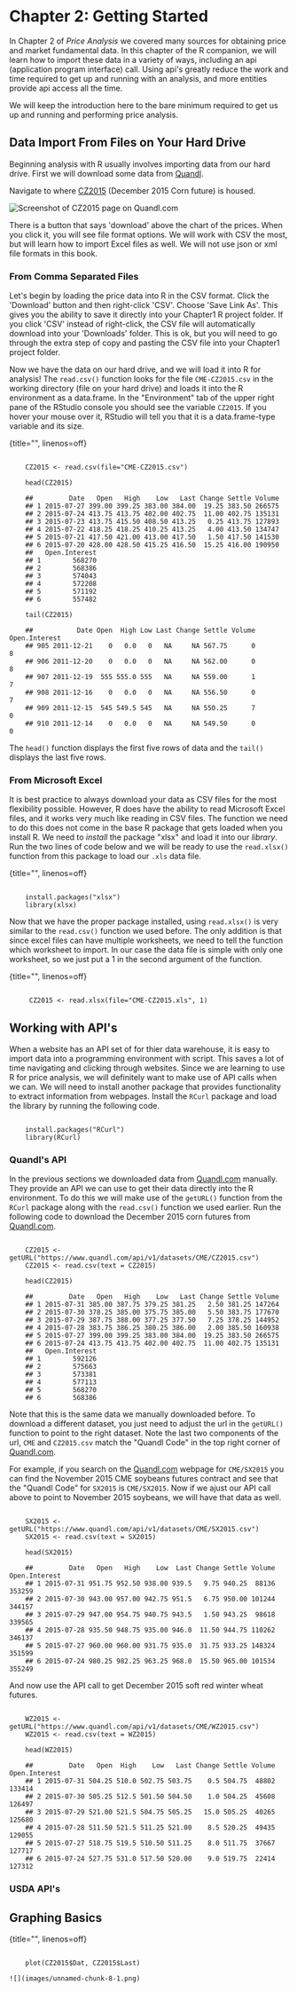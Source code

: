 Chapter 2: Getting Started
==========================

In Chapter 2 of *Price Analysis* we covered many sources for obtaining
price and market fundamental data. In this chapter of the R companion,
we will learn how to import these data in a variety of ways, including
an api (application program interface) call. Using api's greatly reduce
the work and time required to get up and running with an analysis, and
more entities provide api access all the time.

We will keep the introduction here to the bare minimum required to get
us up and running and performing price analysis.

Data Import From Files on Your Hard Drive
-----------------------------------------

Beginning analysis with R usually involves importing data from our hard
drive. First we will download some data from [Quandl](Quandl.com).

Navigate to where
[CZ2015](https://www.quandl.com/data/CME/CZ2015-Corn-Futures-December-2015-CZ2015)
(December 2015 Corn future) is housed.

![Screenshot of CZ2015 page on Quandl.com](images\quandlCZ2015.png)

There is a button that says 'download' above the chart of the prices.
When you click it, you will see file format options. We will work with
CSV the most, but will learn how to import Excel files as well. We will
not use json or xml file formats in this book.

### From Comma Separated Files

Let's begin by loading the price data into R in the CSV format. Click
the 'Download' button and then right-click 'CSV'. Choose 'Save Link As'.
This gives you the ability to save it directly into your Chapter1 R
project folder. If you click 'CSV' instead of right-click, the CSV file
will automatically download into your 'Downloads' folder. This is ok,
but you will need to go through the extra step of copy and pasting the
CSV file into your Chapter1 project folder.

Now we have the data on our hard drive, and we will load it into R for
analysis! The `read.csv()` function looks for the file `CME-CZ2015.csv`
in the working directory (file on your hard drive) and loads it into the
R environment as a data.frame. In the "Environment" tab of the upper
right pane of the RStudio console you should see the variable `CZ2015`.
If you hover your mouse over it, RStudio will tell you that it is a
data.frame-type variable and its size.

{title="", linenos=off}  
~~~~~~~~

    CZ2015 <- read.csv(file="CME-CZ2015.csv")

    head(CZ2015)

    ##         Date   Open   High    Low   Last Change Settle Volume
    ## 1 2015-07-27 399.00 399.25 383.00 384.00  19.25 383.50 266575
    ## 2 2015-07-24 413.75 413.75 402.00 402.75  11.00 402.75 135131
    ## 3 2015-07-23 413.75 415.50 408.50 413.25   0.25 413.75 127893
    ## 4 2015-07-22 418.25 418.25 410.25 413.25   4.00 413.50 134747
    ## 5 2015-07-21 417.50 421.00 413.00 417.50   1.50 417.50 141530
    ## 6 2015-07-20 428.00 428.50 415.25 416.50  15.25 416.00 190950
    ##   Open.Interest
    ## 1        568270
    ## 2        568386
    ## 3        574043
    ## 4        572208
    ## 5        571192
    ## 6        557482

    tail(CZ2015)

    ##           Date Open  High Low Last Change Settle Volume Open.Interest
    ## 905 2011-12-21    0   0.0   0   NA     NA 567.75      0             8
    ## 906 2011-12-20    0   0.0   0   NA     NA 562.00      0             8
    ## 907 2011-12-19  555 555.0 555   NA     NA 559.00      1             7
    ## 908 2011-12-16    0   0.0   0   NA     NA 556.50      0             7
    ## 909 2011-12-15  545 549.5 545   NA     NA 550.25      7             0
    ## 910 2011-12-14    0   0.0   0   NA     NA 549.50      0             0

~~~~~~~~

The `head()` function displays the first five rows of data and the
`tail()` displays the last five rows.

### From Microsoft Excel

It is best practice to always download your data as CSV files for the
most flexibility possible. However, R does have the ability to read
Microsoft Excel files, and it works very much like reading in CSV files.
The function we need to do this does not come in the base R package that
gets loaded when you install R. We need to *install* the package "xlsx"
and load it into our *library*. Run the two lines of code below and we
will be ready to use the `read.xlsx()` function from this package to
load our `.xls` data file.

{title="", linenos=off}  
~~~~~~~~

    install.packages("xlsx")
    library(xlsx)

~~~~~~~~

Now that we have the proper package installed, using `read.xlsx()` is
very similar to the `read.csv()` function we used before. The only
addition is that since excel files can have multiple worksheets, we need
to tell the function which worksheet to import. In our case the data
file is simple with only one worksheet, so we just put a 1 in the second
argument of the function.

{title="", linenos=off}  
~~~~~~~~

     CZ2015 <- read.xlsx(file="CME-CZ2015.xls", 1)

~~~~~~~~

Working with API's
------------------

When a website has an API set of for thier data warehouse, it is easy to
import data into a programming environment with script. This saves a lot
of time navigating and clicking through websites. Since we are learning
to use R for price analysis, we will definitely want to make use of API
calls when we can. We will need to install another package that provides
functionality to extract information from webpages. Install the `RCurl`
package and load the library by running the following code.

~~~~~~~~

    install.packages("RCurl")
    library(RCurl)

~~~~~~~~

### Quandl's API

In the previous sections we downloaded data from
[Quandl.com](https://quandl.com) manually. They provide an API we can
use to get their data directly into the R environment. To do this we
will make use of the `getURL()` function from the `RCurl` package along
with the `read.csv()` function we used earlier. Run the following code
to download the December 2015 corn futures from
[Quandl.com](https://quandl.com).

~~~~~~~~

    CZ2015 <- getURL("https://www.quandl.com/api/v1/datasets/CME/CZ2015.csv")
    CZ2015 <- read.csv(text = CZ2015)

    head(CZ2015)

    ##         Date   Open   High    Low   Last Change Settle Volume
    ## 1 2015-07-31 385.00 387.75 379.25 381.25   2.50 381.25 147264
    ## 2 2015-07-30 378.25 385.00 375.75 385.00   5.50 383.75 177670
    ## 3 2015-07-29 387.75 388.00 377.25 377.50   7.25 378.25 144952
    ## 4 2015-07-28 383.75 386.25 380.25 386.00   2.00 385.50 160938
    ## 5 2015-07-27 399.00 399.25 383.00 384.00  19.25 383.50 266575
    ## 6 2015-07-24 413.75 413.75 402.00 402.75  11.00 402.75 135131
    ##   Open.Interest
    ## 1        592126
    ## 2        575663
    ## 3        573381
    ## 4        577113
    ## 5        568270
    ## 6        568386

~~~~~~~~

Note that this is the same data we manually downloaded before. To
download a different dataset, you just need to adjust the url in the
`getURL()` function to point to the right dataset. Note the last two
components of the url, `CME` and `CZ2015.csv` match the "Quandl Code" in
the top right corner of [Quandl.com](https://quandl.com).

For example, if you search on the [Quandl.com](https://quandl.com)
webpage for `CME/SX2015` you can find the November 2015 CME soybeans
futures contract and see that the "Quandl Code" for `SX2015` is
`CME/SX2015`. Now if we ajust our API call above to point to November
2015 soybeans, we will have that data as well.

~~~~~~~~

    SX2015 <- getURL("https://www.quandl.com/api/v1/datasets/CME/SX2015.csv")
    SX2015 <- read.csv(text = SX2015)

    head(SX2015)

    ##         Date   Open   High    Low  Last Change Settle Volume Open.Interest
    ## 1 2015-07-31 951.75 952.50 938.00 939.5   9.75 940.25  88136        353259
    ## 2 2015-07-30 943.00 957.00 942.75 951.5   6.75 950.00 101244        344157
    ## 3 2015-07-29 947.00 954.75 940.75 943.5   1.50 943.25  98618        339565
    ## 4 2015-07-28 935.50 948.75 935.00 946.0  11.50 944.75 110262        346137
    ## 5 2015-07-27 960.00 960.00 931.75 935.0  31.75 933.25 148324        351599
    ## 6 2015-07-24 980.25 982.25 963.25 968.0  15.50 965.00 101534        355249

~~~~~~~~

And now use the API call to get December 2015 soft red winter wheat
futures.

~~~~~~~~

    WZ2015 <- getURL("https://www.quandl.com/api/v1/datasets/CME/WZ2015.csv")
    WZ2015 <- read.csv(text = WZ2015)

    head(WZ2015)

    ##         Date   Open  High    Low   Last Change Settle Volume Open.Interest
    ## 1 2015-07-31 504.25 510.0 502.75 503.75    0.5 504.75  48802        133414
    ## 2 2015-07-30 505.25 512.5 501.50 504.50    1.0 504.25  45608        126497
    ## 3 2015-07-29 521.00 521.5 504.75 505.25   15.0 505.25  40265        125680
    ## 4 2015-07-28 511.50 521.5 511.25 521.00    8.5 520.25  49435        129055
    ## 5 2015-07-27 518.75 519.5 510.50 511.25    8.0 511.75  37667        127717
    ## 6 2015-07-24 527.75 531.0 517.50 520.00    9.0 519.75  22414        127312

~~~~~~~~

### USDA API's

Graphing Basics
---------------

{title="", linenos=off}  
~~~~~~~~

    plot(CZ2015$Dat, CZ2015$Last)

![](images/unnamed-chunk-8-1.png)

~~~~~~~~
